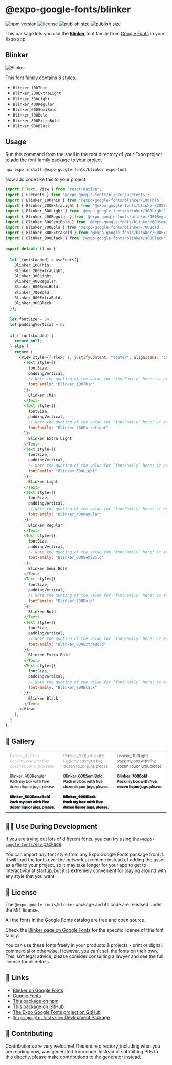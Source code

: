 # @expo-google-fonts/blinker

![npm version](https://flat.badgen.net/npm/v/@expo-google-fonts/blinker)
![license](https://flat.badgen.net/github/license/expo/google-fonts)
![publish size](https://flat.badgen.net/packagephobia/install/@expo-google-fonts/blinker)
![publish size](https://flat.badgen.net/packagephobia/publish/@expo-google-fonts/blinker)

This package lets you use the [**Blinker**](https://fonts.google.com/specimen/Blinker) font family from [Google Fonts](https://fonts.google.com/) in your Expo app.

## Blinker

![Blinker](./font-family.png)

This font family contains [8 styles](#-gallery).

- `Blinker_100Thin`
- `Blinker_200ExtraLight`
- `Blinker_300Light`
- `Blinker_400Regular`
- `Blinker_600SemiBold`
- `Blinker_700Bold`
- `Blinker_800ExtraBold`
- `Blinker_900Black`

## Usage

Run this command from the shell in the root directory of your Expo project to add the font family package to your project

```sh
npx expo install @expo-google-fonts/blinker expo-font
```

Now add code like this to your project

```js
import { Text, View } from "react-native";
import { useFonts } from '@expo-google-fonts/blinker/useFonts';
import { Blinker_100Thin } from '@expo-google-fonts/blinker/100Thin';
import { Blinker_200ExtraLight } from '@expo-google-fonts/blinker/200ExtraLight';
import { Blinker_300Light } from '@expo-google-fonts/blinker/300Light';
import { Blinker_400Regular } from '@expo-google-fonts/blinker/400Regular';
import { Blinker_600SemiBold } from '@expo-google-fonts/blinker/600SemiBold';
import { Blinker_700Bold } from '@expo-google-fonts/blinker/700Bold';
import { Blinker_800ExtraBold } from '@expo-google-fonts/blinker/800ExtraBold';
import { Blinker_900Black } from '@expo-google-fonts/blinker/900Black';

export default () => {

  let [fontsLoaded] = useFonts({
    Blinker_100Thin, 
    Blinker_200ExtraLight, 
    Blinker_300Light, 
    Blinker_400Regular, 
    Blinker_600SemiBold, 
    Blinker_700Bold, 
    Blinker_800ExtraBold, 
    Blinker_900Black
  });

  let fontSize = 24;
  let paddingVertical = 6;

  if (!fontsLoaded) {
    return null;
  } else {
    return (
      <View style={{ flex: 1, justifyContent: "center", alignItems: "center" }}>
        <Text style={{
          fontSize,
          paddingVertical,
          // Note the quoting of the value for `fontFamily` here; it expects a string!
          fontFamily: "Blinker_100Thin"
        }}>
          Blinker Thin
        </Text>
        <Text style={{
          fontSize,
          paddingVertical,
          // Note the quoting of the value for `fontFamily` here; it expects a string!
          fontFamily: "Blinker_200ExtraLight"
        }}>
          Blinker Extra Light
        </Text>
        <Text style={{
          fontSize,
          paddingVertical,
          // Note the quoting of the value for `fontFamily` here; it expects a string!
          fontFamily: "Blinker_300Light"
        }}>
          Blinker Light
        </Text>
        <Text style={{
          fontSize,
          paddingVertical,
          // Note the quoting of the value for `fontFamily` here; it expects a string!
          fontFamily: "Blinker_400Regular"
        }}>
          Blinker Regular
        </Text>
        <Text style={{
          fontSize,
          paddingVertical,
          // Note the quoting of the value for `fontFamily` here; it expects a string!
          fontFamily: "Blinker_600SemiBold"
        }}>
          Blinker Semi Bold
        </Text>
        <Text style={{
          fontSize,
          paddingVertical,
          // Note the quoting of the value for `fontFamily` here; it expects a string!
          fontFamily: "Blinker_700Bold"
        }}>
          Blinker Bold
        </Text>
        <Text style={{
          fontSize,
          paddingVertical,
          // Note the quoting of the value for `fontFamily` here; it expects a string!
          fontFamily: "Blinker_800ExtraBold"
        }}>
          Blinker Extra Bold
        </Text>
        <Text style={{
          fontSize,
          paddingVertical,
          // Note the quoting of the value for `fontFamily` here; it expects a string!
          fontFamily: "Blinker_900Black"
        }}>
          Blinker Black
        </Text>
      </View>
    );
  }
};
```

## 🔡 Gallery


||||
|-|-|-|
|![Blinker_100Thin](./100Thin/Blinker_100Thin.ttf.png)|![Blinker_200ExtraLight](./200ExtraLight/Blinker_200ExtraLight.ttf.png)|![Blinker_300Light](./300Light/Blinker_300Light.ttf.png)||
|![Blinker_400Regular](./400Regular/Blinker_400Regular.ttf.png)|![Blinker_600SemiBold](./600SemiBold/Blinker_600SemiBold.ttf.png)|![Blinker_700Bold](./700Bold/Blinker_700Bold.ttf.png)||
|![Blinker_800ExtraBold](./800ExtraBold/Blinker_800ExtraBold.ttf.png)|![Blinker_900Black](./900Black/Blinker_900Black.ttf.png)|||


## 👩‍💻 Use During Development

If you are trying out lots of different fonts, you can try using the [`@expo-google-fonts/dev` package](https://github.com/expo/google-fonts/tree/master/font-packages/dev#readme).

You can import _any_ font style from any Expo Google Fonts package from it. It will load the fonts over the network at runtime instead of adding the asset as a file to your project, so it may take longer for your app to get to interactivity at startup, but it is extremely convenient for playing around with any style that you want.


## 📖 License

The `@expo-google-fonts/blinker` package and its code are released under the MIT license.

All the fonts in the Google Fonts catalog are free and open source.

Check the [Blinker page on Google Fonts](https://fonts.google.com/specimen/Blinker) for the specific license of this font family.

You can use these fonts freely in your products & projects - print or digital, commercial or otherwise. However, you can't sell the fonts on their own. This isn't legal advice, please consider consulting a lawyer and see the full license for all details.

## 🔗 Links

- [Blinker on Google Fonts](https://fonts.google.com/specimen/Blinker)
- [Google Fonts](https://fonts.google.com/)
- [This package on npm](https://www.npmjs.com/package/@expo-google-fonts/blinker)
- [This package on GitHub](https://github.com/expo/google-fonts/tree/master/font-packages/blinker)
- [The Expo Google Fonts project on GitHub](https://github.com/expo/google-fonts)
- [`@expo-google-fonts/dev` Devlopment Package](https://github.com/expo/google-fonts/tree/master/font-packages/dev)

## 🤝 Contributing

Contributions are very welcome! This entire directory, including what you are reading now, was generated from code. Instead of submitting PRs to this directly, please make contributions to [the generator](https://github.com/expo/google-fonts/tree/master/packages/generator) instead.
